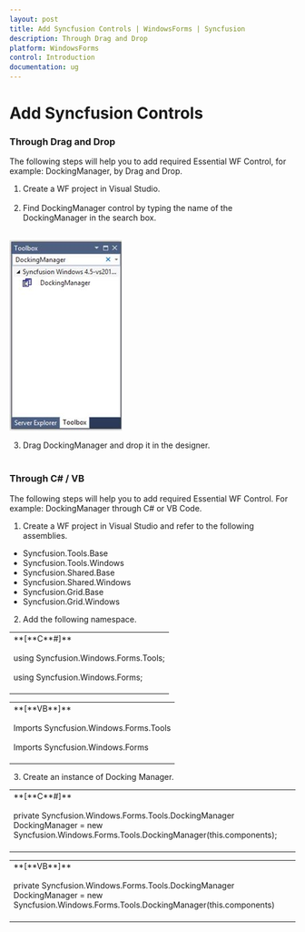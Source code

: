 ```yaml
---
layout: post
title: Add Syncfusion Controls | WindowsForms | Syncfusion
description: Through Drag and Drop
platform: WindowsForms
control: Introduction
documentation: ug
---
```



# Add Syncfusion Controls

### Through Drag and Drop

The following steps will help you to add required Essential WF Control, for example: DockingManager, by Drag and Drop.

1) Create a WF project in Visual Studio.<br/><br/></td></tr>
2) Find DockingManager control by typing the name of the DockingManager in the search box.<br/><br/></td></tr>

![docking](ThroughDragandDrop_images/ThroughDragandDrop_img1.jpeg)


3) Drag DockingManager and drop it in the designer.<br/><br/></td></tr>

### Through C# / VB

The following steps will help you to add required Essential WF Control. For example: DockingManager through C# or VB Code.

1) Create a WF project in Visual Studio and refer to the following assemblies.

 * Syncfusion.Tools.Base
 * Syncfusion.Tools.Windows
 * Syncfusion.Shared.Base
 * Syncfusion.Shared.Windows
 * Syncfusion.Grid.Base
 * Syncfusion.Grid.Windows

2) Add the following namespace.

<table>
<tr>
<td>
**[**C**#]**<br/><br/>using Syncfusion.Windows.Forms.Tools;<br/><br/>using Syncfusion.Windows.Forms;<br/><br/></td></tr>
</table>


<table>
<tr>
<td>
**[**VB**]**<br/><br/>Imports Syncfusion.Windows.Forms.Tools<br/><br/>Imports Syncfusion.Windows.Forms<br/><br/></td></tr>
</table>

3) Create an instance of Docking Manager.

<table>
<tr>
<td>
**[**C**#]**<br/><br/>private Syncfusion.Windows.Forms.Tools.DockingManager DockingManager = new Syncfusion.Windows.Forms.Tools.DockingManager(this.components);<br/><br/></td></tr>
</table>


<table>
<tr>
<td>
**[**VB**]**<br/><br/>private Syncfusion.Windows.Forms.Tools.DockingManager DockingManager = new Syncfusion.Windows.Forms.Tools.DockingManager(this.components)<br/><br/></td></tr>
</table>
